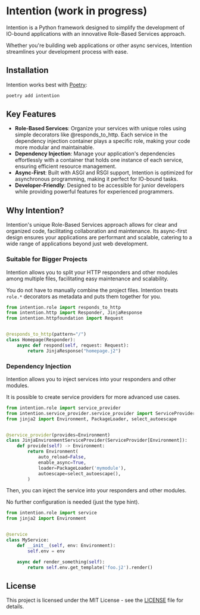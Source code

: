 # Intention (work in progress)

Intention is a Python framework designed to simplify the development of IO-bound applications with an innovative Role-Based Services approach. 

Whether you're building web applications or other async services, Intention streamlines your development process with ease.

## Installation

Intention works best with [Poetry](https://python-poetry.org/):

```py
poetry add intention
```

## Key Features

- **Role-Based Services**: Organize your services with unique roles using simple decorators like @responds_to_http. Each service in the dependency injection container plays a specific role, making your code more modular and maintainable.
- **Dependency Injection**: Manage your application's dependencies effortlessly with a container that holds one instance of each service, ensuring efficient resource management.
- **Async-First**: Built with ASGI and RSGI support, Intention is optimized for asynchronous programming, making it perfect for IO-bound tasks.
- **Developer-Friendly**: Designed to be accessible for junior developers while providing powerful features for experienced programmers.

## Why Intention?

Intention's unique Role-Based Services approach allows for clear and organized code, facilitating collaboration and maintenance. Its async-first design ensures your applications are performant and scalable, catering to a wide range of applications beyond just web development.

### Suitable for Bigger Projects

Intention allows you to split your HTTP responders and other modules among multiple files, facilitating easy maintenance and scalability.

You do not have to manually combine the project files. Intention treats `role.*` decorators as metadata and puts them together for you.

```py
from intention.role import responds_to_http
from intention.http import Responder, JinjaResponse
from intention.httpfoundation import Request


@responds_to_http(pattern="/")
class Homepage(Responder):
    async def respond(self, request: Request):
        return JinjaResponse("homepage.j2")
```

### Dependency Injection

Intention allows you to inject services into your responders and other modules.

It is possible to create service providers for more advanced use cases.

```py
from intention.role import service_provider
from intention.service_provider.service_provider import ServiceProvider
from jinja2 import Environment, PackageLoader, select_autoescape


@service_provider(provides=Environment)
class JinjaEnvironmentServiceProvider(ServiceProvider[Environment]):
    def provide(self) -> Environment:
        return Environment(
            auto_reload=False,
            enable_async=True,
            loader=PackageLoader('mymodule'),
            autoescape=select_autoescape(),
        )
```

Then, you can inject the service into your responders and other modules. 

No further configuration is needed (just the type hint).

```py
from intention.role import service
from jinja2 import Environment


@service
class MyService:
    def __init__(self, env: Environment):
        self.env = env

    async def render_something(self):
        return self.env.get_template('foo.j2').render()
```

## License

This project is licensed under the MIT License - see the [LICENSE](LICENSE) file for details.
